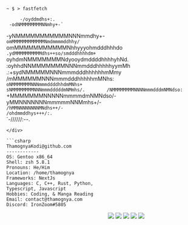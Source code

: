 ```console
~ $ > fastfetch
```
<div align="left">
 
         -/oyddmdhs+:.                 
     -odNMMMMMMMMNNmhy+-`              
   -yNMMMMMMMMMMMNNNmmdhy+-            
 `omMMMMMMMMMMMMNmdmmmmddhhy/`         
 omMMMMMMMMMMMNhhyyyohmdddhhhdo`       
.ydMMMMMMMMMMdhs++so/smdddhhhhdm+`     
 oyhdmNMMMMMMMNdyooydmddddhhhhyhNd.    
  :oyhhdNNMMMMMMMNNNmmdddhhhhhyymMh    
    .:+sydNMMMMMNNNmmmdddhhhhhhmMmy    
       /mMMMMMMNNNmmmdddhhhhhmMNhs:    
    `oNMMMMMMMNNNmmmddddhhdmMNhs+`     
  `sNMMMMMMMMNNNmmmdddddmNMmhs/.       
 /NMMMMMMMMNNNNmmmdddmNMNdso:`         
+MMMMMMMNNNNNmmmmdmNMNdso/-            
yMMNNNNNNNmmmmmNNMmhs+/-`              
/hMMNNNNNNNNMNdhs++/-`                 
`/ohdmmddhys+++/:.`                    
  `-//////:--.  
   
```
</div>

```csharp
ThamognyaKodi@github.com
------------
OS: Gentoo x86_64
Shell: zsh 5.8.1
Pronouns: He/Him
Location: /home/thamognya
Frameworks: NextJs
Languages: C, C++, Rust, Python,
Typescript, Javascript
Hobbies: Coding, & Manga Reading
Email: contact@thamognya.com
Discord: IronZoom#5805
```
<p align="left">
   &nbsp; &nbsp; &nbsp; &nbsp; &nbsp; &nbsp; &nbsp; &nbsp; &nbsp; &nbsp; &nbsp; &nbsp; &nbsp; 
   &nbsp; &nbsp; &nbsp; &nbsp; &nbsp; &nbsp; &nbsp; &nbsp; &nbsp; &nbsp; &nbsp; &nbsp; &nbsp; 
   &nbsp; &nbsp; &nbsp; &nbsp; &nbsp; &nbsp; &nbsp; &nbsp;
  <img src="https://singlecolorimage.com/get/F28FAD/25x20" />
  <img src="https://singlecolorimage.com/get/ABE9B3/25x20" />
  <img src="https://singlecolorimage.com/get/B5E8E0/25x20" />
  <img src="https://singlecolorimage.com/get/96CDFB/25x20" />
  <img src="https://singlecolorimage.com/get/89DCEB/25x20" />
</p>
